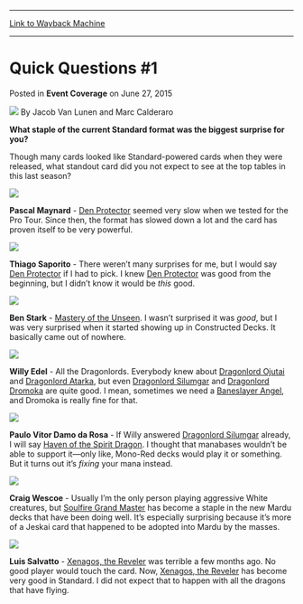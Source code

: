 
---
[Link to Wayback Machine](https://web.archive.org/web/20150910193915/http://magic.wizards.com/en/events/coverage/gpbue15/quick-questions-1-2015-06-27)

[_metadata_:author]:- "Jacob Van Lunen and Marc Calderaro"
[_metadata_:description]:- "What staple of the current Standard format was the biggest surprise for you? Though many cards looked like Standard-powered cards when they were released, what standout card did you not expect to see at the top tables in this last season?"
[_metadata_:generator]:- "Drupal 7 (http://drupal.org)"
[_metadata_:node]:- "407301"
[_metadata_:publish_date]:- "2015-06-27"
[_metadata_:source]:- "div-main-content"
[_metadata_:title]:- "Quick Questions #1"
[_metadata_:wayback_capture_timestamp]:- "2015-09-10 19:39:15"
[_metadata_:wayback_raw_url]:- "https://web.archive.org/web/20150910193915id_/http://magic.wizards.com/en/events/coverage/gpbue15/quick-questions-1-2015-06-27"
[_metadata_:wayback_url]:- "http://magic.wizards.com/en/events/coverage/gpbue15/quick-questions-1-2015-06-27"
---


Quick Questions #1
==================



 Posted in **Event Coverage**
 on June 27, 2015 






![](https://media.magic.wizards.com/styles/auth_small/public/images/hero/wizardslogo_thumb.jpg)
By Jacob Van Lunen and Marc Calderaro










**What staple of the current Standard format was the biggest surprise for you?**


Though many cards looked like Standard-powered cards when they were released, what standout card did you not expect to see at the top tables in this last season?


![](https://media.wizards.com/2015/events/gpbue15/gpbue15_qq-maynard-b.jpg)



**Pascal Maynard** - [Den Protector](http://gatherer.wizards.com/Pages/Card/Details.aspx?name=Den+Protector) seemed very slow when we tested for the Pro Tour. Since then, the format has slowed down a lot and the card has proven itself to be very powerful.


![](https://media.wizards.com/2015/events/gpbue15/gpbue15_qq-saporito.jpg)



**Thiago Saporito** - There weren’t many surprises for me, but I would say [Den Protector](http://gatherer.wizards.com/Pages/Card/Details.aspx?name=Den+Protector) if I had to pick. I knew [Den Protector](http://gatherer.wizards.com/Pages/Card/Details.aspx?name=Den+Protector) was good from the beginning, but I didn’t know it would be *this* good.


![](https://media.wizards.com/2015/events/gpbue15/gpbue15_qq-stark.jpg)



**Ben Stark** - [Mastery of the Unseen](http://gatherer.wizards.com/Pages/Card/Details.aspx?name=Mastery+of+the+Unseen). I wasn’t surprised it was *good*, but I was very surprised when it started showing up in Constructed Decks. It basically came out of nowhere.


![](https://media.wizards.com/2015/events/gpbue15/gpbue15_qq-edel.jpg)



**Willy Edel** - All the Dragonlords. Everybody knew about [Dragonlord Ojutai](http://gatherer.wizards.com/Pages/Card/Details.aspx?name=Dragonlord+Ojutai) and [Dragonlord Atarka](http://gatherer.wizards.com/Pages/Card/Details.aspx?name=Dragonlord+Atarka), but even [Dragonlord Silumgar](http://gatherer.wizards.com/Pages/Card/Details.aspx?name=Dragonlord+Silumgar) and [Dragonlord Dromoka](http://gatherer.wizards.com/Pages/Card/Details.aspx?name=Dragonlord+Dromoka) are quite good. I mean, sometimes we need a [Baneslayer Angel](http://gatherer.wizards.com/Pages/Card/Details.aspx?name=Baneslayer+Angel), and Dromoka is really fine for that.


![](https://media.wizards.com/2015/events/gpbue15/gpbue15_qq-darosa.jpg)



**Paulo Vitor Damo da Rosa** - If Willy answered [Dragonlord Silumgar](http://gatherer.wizards.com/Pages/Card/Details.aspx?name=Dragonlord+Silumgar) already, I will say [Haven of the Spirit Dragon](http://gatherer.wizards.com/Pages/Card/Details.aspx?name=Haven+of+the+Spirit+Dragon). I thought that manabases wouldn’t be able to support it—only like, Mono-Red decks would play it or something. But it turns out it’s *fixing* your mana instead.


![](https://media.wizards.com/2015/events/gpbue15/gpbue15_qq-wescoe.jpg)



**Craig Wescoe** - Usually I’m the only person playing aggressive White creatures, but [Soulfire Grand Master](http://gatherer.wizards.com/Pages/Card/Details.aspx?name=Soulfire+Grand+Master) has become a staple in the new Mardu decks that have been doing well. It’s especially surprising because it’s more of a Jeskai card that happened to be adopted into Mardu by the masses.


![](https://media.wizards.com/2015/events/gpbue15/gpbue15_qq-salvatto.jpg)



**Luis Salvatto** - [Xenagos, the Reveler](http://gatherer.wizards.com/Pages/Card/Details.aspx?name=Xenagos%2C+the+Reveler) was terrible a few months ago. No good player would touch the card. Now, [Xenagos, the Reveler](http://gatherer.wizards.com/Pages/Card/Details.aspx?name=Xenagos%2C+the+Reveler) has become very good in Standard. I did not expect that to happen with all the dragons that have flying.







